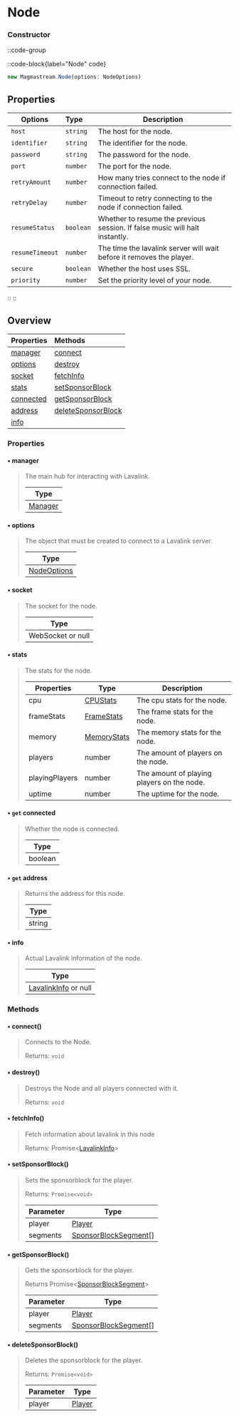 # Node

### Constructor

::code-group

::code-block{label="Node" code}

```js
new Magmastream.Node(options: NodeOptions)
```

## Properties

| Options         | Type      | Description                                                                 |
|-----------------|:----------|-----------------------------------------------------------------------------|
| `host`          | `string`  | The host for the node.                                                      |
| `identifier`    | `string`  | The identifier for the node.                                                |
| `password`      | `string`  | The password for the node.                                                  |
| `port`          | `number`  | The port for the node.                                                      |
| `retryAmount`   | `number`  | How many tries connect to the node if connection failed.                    |
| `retryDelay`    | `number`  | Timeout to retry connecting to the node if connection failed.               |
| `resumeStatus`  | `boolean` | Whether to resume the previous session. If false music will halt instantly. |
| `resumeTimeout` | `number`  | The time the lavalink server will wait before it removes the player.        |
| `secure`        | `boolean` | Whether the host uses SSL.                                                  |
| `priority`      | `number`  | Set the priority level of your node.                                        |

::
::

## Overview

| Properties                  | Methods                                   |
|-----------------------------|:------------------------------------------|
| [manager](#manager)         | [connect](#connect)                       |
| [options](#options)         | [destroy](#destroy)                       |
| [socket](#socket)           | [fetchInfo](#fetchinfo)                   |
| [stats](#stats)             | [setSponsorBlock](#setsponsorblock)       |
| [connected](#get-connected) | [getSponsorBlock](#getsponsorblock)       |
| [address](#get-address)     | [deleteSponsorBlock](#deletesponsorblock) |
| [info](#info)               |                                           |

### Properties

#### • manager

> The main hub for interacting with Lavalink.
>
> | Type                          |
> | ----------------------------- |
> | [Manager](../classes/manager) |

#### • options

> The object that must be created to connect to a Lavalink server.
>
> | Type                        |
> | --------------------------- |
> | [NodeOptions](#constructor) |

#### • socket

> The socket for the node.
>
> | Type              |
> | ----------------- |
> | WebSocket or null |

#### • stats

> The stats for the node.
>
> | Properties     | Type                                         | Description                                |
> | -------------- | -------------------------------------------- | ------------------------------------------ |
> | cpu            | [CPUStats](../typedefs/stats#cpustats)       | The cpu stats for the node.                |
> | frameStats     | [FrameStats](../typedefs/stats#framestats)   | The frame stats for the node.              |
> | memory         | [MemoryStats](../typedefs/stats#memorystats) | The memory stats for the node.             |
> | players        | number                                       | The amount of players on the node.         |
> | playingPlayers | number                                       | The amount of playing players on the node. |
> | uptime         | number                                       | The uptime for the node.                   |

#### • `get` connected

> Whether the node is connected.
>
> | Type    |
> | ------- |
> | boolean |

#### • `get` address

> Returns the address for this node.
>
> | Type   |
> |--------|
> | string |

#### • info

> Actual Lavalink information of the node.
>
> | Type                                             |
> |--------------------------------------------------|
> | [LavalinkInfo](../typedefs/LavalinkInfo) or null |

### Methods

#### • connect()

> Connects to the Node.
>
> Returns: `void`

#### • destroy()

> Destroys the Node and all players connected with it.
> 
> Returns: `void`

#### • fetchInfo()

> Fetch information about lavalink in this node
> 
> Returns: Promise<[LavalinkInfo](../typedefs/lavalinkinfo)>

#### • setSponsorBlock()

> Sets the sponsorblock for the player.
> 
> Returns: `Promise<void>`
>
> | Parameter | Type                                                     |
> |-----------|----------------------------------------------------------|
> | player    | [Player](../classes/player)                              |
> | segments  | [SponsorBlockSegment](../typedefs/sponsorblocksegment)[] |

#### • getSponsorBlock()

> Gets the sponsorblock for the player.
> 
> Returns Promise<[SponsorBlockSegment](../typedefs/sponsorblocksegment)>
>
> | Parameter | Type                                                     |
> |-----------|----------------------------------------------------------|
> | player    | [Player](../classes/player)                              |
> | segments  | [SponsorBlockSegment](../typedefs/sponsorblocksegment)[] |

#### • deleteSponsorBlock()

> Deletes the sponsorblock for the player.
>
> Returns: `Promise<void>`
> 
> | Parameter | Type                                                     |
> |-----------|----------------------------------------------------------|
> | player    | [Player](../classes/player)                              |